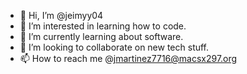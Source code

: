 - 👋 Hi, I’m @jeimyy04
- 👀 I’m interested in learning how to code. 
- 🌱 I’m currently learning about software. 
- 💞️ I’m looking to collaborate on new tech stuff. 
- 📫 How to reach me @jmartinez7716@macsx297.org 

<!---
jeimyy04/jeimyy04 is a ✨ special ✨ repository because its `README.md` (this file) appears on your GitHub profile.
You can click the Preview link to take a look at your changes.
--->

